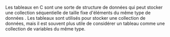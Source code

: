 Les tableaux en C sont une sorte de structure de données qui peut stocker une collection séquentielle de taille fixe d'éléments du même type de données . Les tableaux sont utilisés pour stocker une collection de données, mais il est souvent plus utile de considérer un tableau comme une collection de variables du même type.
